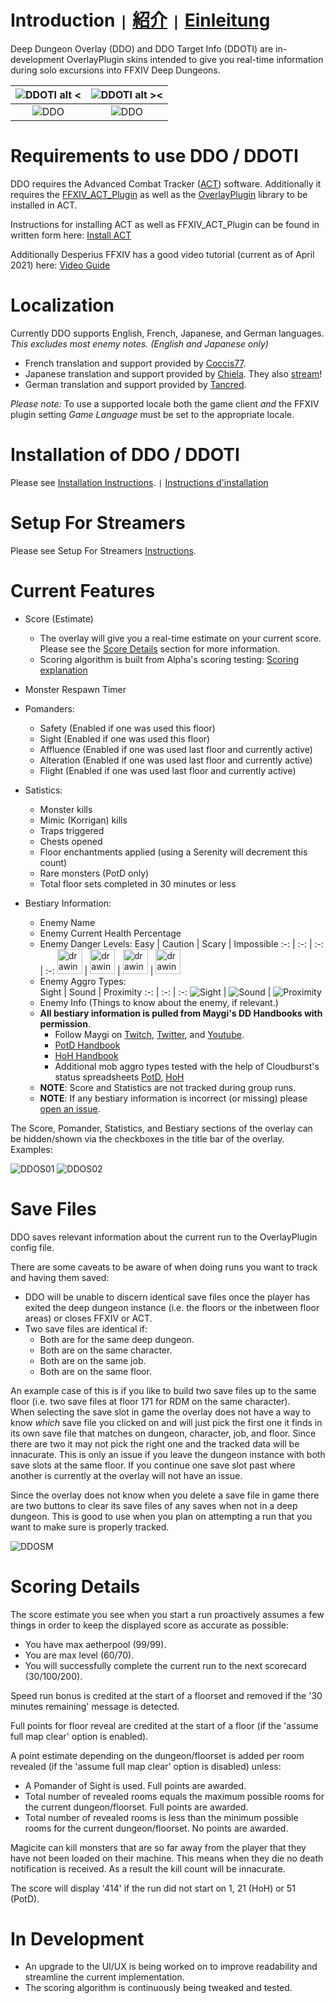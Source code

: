 # Introduction <code>&#124;</code> [紹介](overlay/docs/ja/README.md) <code>&#124;</code> [Einleitung](overlay/docs/de/README.md)

Deep Dungeon Overlay (DDO) and DDO Target Info (DDOTI) are in-development OverlayPlugin skins intended to give you real-time information during solo excursions into FFXIV Deep Dungeons.

|![DDOTI alt <](overlay/docs/en/DDOTI.png?raw=true) | ![DDOTI alt ><](overlay/docs/en/DDOTI_Dark.png?raw=true) |
| :-: | :-: |
|![DDO](overlay/docs/en/DetailsFull01.png?raw=true) | ![DDO](overlay/docs/en/DetailsFull01_Dark.png?raw=true) |

# Requirements to use DDO / DDOTI

DDO requires the Advanced Combat Tracker ([ACT](https://advancedcombattracker.com/)) software.  Additionally it requires the [FFXIV_ACT_Plugin](https://github.com/ravahn/FFXIV_ACT_Plugin) as well as the [OverlayPlugin](https://github.com/OverlayPlugin/OverlayPlugin) library to be installed in ACT.

Instructions for installing ACT as well as FFXIV_ACT_Plugin can be found in written form here: [Install ACT](https://github.com/FFXIV-ACT/setup-guide)

Additionally Desperius FFXIV has a good video tutorial (current as of April 2021) here: [Video Guide](https://www.youtube.com/watch?v=urZTrF864x8&t=0s)

# Localization

Currently DDO supports English, French, Japanese, and German languages.  _This excludes most enemy notes. (English and Japanese only)_ 
* French translation and support provided by [Coccis77](https://twitter.com/Coccis77). 
* Japanese translation and support provided by [Chiela](https://twitter.com/HurricaneChiela). They also [stream](https://www.twitch.tv/hurricanechiela)!
* German translation and support provided by [Tancred](https://twitter.com/Tancred423). 



 _Please note:_ To use a supported locale both the game client *and* the FFXIV plugin setting *Game Language* must be set to the appropriate locale.

# Installation of DDO / DDOTI

Please see [Installation Instructions](overlay/docs/en/INSTALL.md). <code>&#124;</code> [Instructions d'installation](overlay/docs/fr/INSTALL_FR.md) 

# Setup For Streamers

Please see Setup For Streamers [Instructions](overlay/docs/en/STREAMER.md).

# Current Features

* Score (Estimate)
	* The overlay will give you a real-time estimate on your current score.  Please see the [Score Details](https://github.com/IAmLokken/DeepDungeonOverlay#scoring-details) section for more information.
	* Scoring algorithm is built from Alpha's scoring testing: [Scoring explanation](https://docs.google.com/document/d/1MnR2Xtj2lol1LESgscI6yi_1xcAeP3FBwJecbD-EiwE/edit)

* Monster Respawn Timer

* Pomanders:
	* Safety (Enabled if one was used this floor)
	* Sight (Enabled if one was used this floor)
	* Affluence (Enabled if one was used last floor and currently active)
	* Alteration (Enabled if one was used last floor and currently active)
	* Flight (Enabled if one was used last floor and currently active)

* Satistics:
	* Monster kills
	* Mimic (Korrigan) kills
	* Traps triggered 
	* Chests opened
	* Floor enchantments applied (using a Serenity will decrement this count)
	* Rare monsters (PotD only)
	* Total floor sets completed in 30 minutes or less
	
* Bestiary Information:
    * Enemy Name
	* Enemy Current Health Percentage
	* Enemy Danger Levels:
		Easy | Caution | Scary | Impossible
		:-: | :-: | :-: | :-: 
		<img src="overlay/img/Easy.png" alt="drawing" width="40"/> | <img src="overlay/img/Caution.png" alt="drawing" width="40"/> | <img src="overlay/img/Scary.png" alt="drawing" width="40"/> | <img src="overlay/img/Impossible.png" alt="drawing" width="40"/>
	* Enemy Aggro Types:	
		Sight | Sound | Proximity
		:-: | :-: | :-:
		![Sight](overlay/img/Sight.png) | ![Sound](overlay/img/Sound.png) | ![Proximity](overlay/img/Proximity.png)
	* Enemy Info (Things to know about the enemy, if relevant.)
	* __All bestiary information is pulled from Maygi's DD Handbooks with permission__.
	 	* Follow Maygi on [Twitch](https://www.twitch.tv/maygii), [Twitter](https://twitter.com/MaybeMaygi), and [Youtube](https://www.youtube.com/c/Maygi).
		* [PotD Handbook](https://docs.google.com/document/d/e/2PACX-1vQpzFuhmSwTXuZSmtnKLNgQ0nRhumCFaB8NvCXFXSjrBHPRT5lXY8jMR4RaCK1aNfcl_G5ph5DNNwfl/pub)
		* [HoH Handbook](https://docs.google.com/document/d/1YVBSTOgJO-xOAB6YyKZEZRikjXFPle6Ihf_E7VdmQnI/edit)
		* Additional mob aggro types tested with the help of Cloudburst's status spreadsheets [PotD](https://docs.google.com/spreadsheets/d/1nKI0-AApj-aiuUimrPkuQUJaa4DU8Ox7KqdC_ibme8E/edit#gid=12879293), [HoH](https://docs.google.com/spreadsheets/d/1aDlsiN3At6Fvfj_gg5weucDYqjQawQxGHFhJvzEUrek/edit#gid=375717345)
	* **NOTE**: Score and Statistics are not tracked during group runs.
	* **NOTE**: If any bestiary information is incorrect (or missing) please [open an issue](https://github.com/IAmLokken/DeepDungeonOverlay/issues).

The Score, Pomander, Statistics, and Bestiary sections of the overlay can be hidden/shown via the checkboxes in the title bar of the overlay. Examples:

![DDOS01](overlay/docs/en/DetailsSimple01.png?raw=true) ![DDOS02](overlay/docs/en/DetailsSimple02.png?raw=true)

# Save Files

DDO saves relevant information about the current run to the OverlayPlugin config file.

There are some caveats to be aware of when doing runs you want to track and having them saved:
* DDO will be unable to discern identical save files once the player has exited the deep dungeon instance (i.e. the floors or the inbetween floor areas) or closes FFXIV or ACT.
* Two save files are identical if:
	* Both are for the same deep dungeon.
	* Both are on the same character.
	* Both are on the same job. 
	* Both are on the same floor.

An example case of this is if you like to build two save files up to the same floor (i.e. two save files at floor 171 for RDM on the same character).  
When selecting the save slot in game the overlay does not have a way to know _which_ save file you clicked on and will just pick the first one it finds in its own save file that matches on dungeon, character, job, and floor.  Since there are two it may not pick the right one and the tracked data will be innacurate.
This is only an issue if you leave the dungeon instance with both save slots at the same floor.  If you continue one save slot past where another is currently at the overlay will not have an issue.

Since the overlay does not know when you delete a save file in game there are two buttons to clear its save files of any saves when not in a deep dungeon.  This is good to use when you plan on attempting a run that you want to make sure is properly tracked.

![DDOSM](overlay/docs/en/SaveManager.png?raw=true)

# Scoring Details

The score estimate you see when you start a run proactively assumes a few things in order to keep the displayed score as accurate as possible:
* You have max aetherpool (99/99).
* You are max level (60/70).
* You will successfully complete the current run to the next scorecard (30/100/200).
	
Speed run bonus is credited at the start of a floorset and removed if the '30 minutes remaining' message is detected.

Full points for floor reveal are credited at the start of a floor (if the 'assume full map clear' option is enabled).

A point estimate depending on the dungeon/floorset is added per room revealed (if the 'assume full map clear' option is disabled) unless:
* A Pomander of Sight is used. Full points are awarded.
* Total number of revealed rooms equals the maximum possible rooms for the current dungeon/floorset. Full points are awarded.
* Total number of revealed rooms is less than the minimum possible rooms for the current dungeon/floorset.  No points are awarded.

Magicite can kill monsters that are so far away from the player that they have not been loaded on their machine.  This means when they die no death notification is received.  As a result the kill count will be innacurate.

The score will display '414' if the run did not start on 1, 21 (HoH) or 51 (PotD).

# In Development

* An upgrade to the UI/UX is being worked on to improve readability and streamline the current implementation.
* The scoring algorithm is continuously being tweaked and tested.
